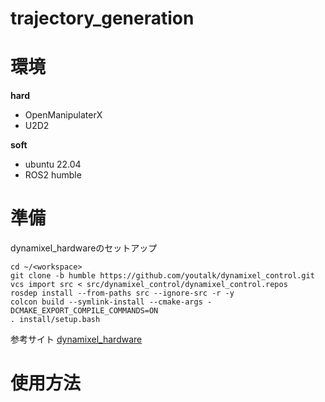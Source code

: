 # trajectory_generation
# 環境

**hard**
- OpenManipulaterX
- U2D2

**soft**
- ubuntu 22.04
- ROS2 humble

# 準備
dynamixel_hardwareのセットアップ
```
cd ~/<workspace>
git clone -b humble https://github.com/youtalk/dynamixel_control.git
vcs import src < src/dynamixel_control/dynamixel_control.repos
rosdep install --from-paths src --ignore-src -r -y
colcon build --symlink-install --cmake-args -DCMAKE_EXPORT_COMPILE_COMMANDS=ON
. install/setup.bash
```
参考サイト
[dynamixel_hardware](https://github.com/dynamixel-community/dynamixel_hardware/tree/humble)

# 使用方法

